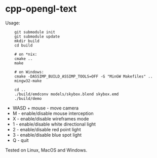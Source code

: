 # cpp-opengl-text

Usage:

```
    git submodule init
    git submodule update
    mkdir build
    cd build

    # on *nix:
    cmake ..
    make

    # on Windows:
    cmake -DASSIMP_BUILD_ASSIMP_TOOLS=OFF -G "MinGW Makefiles" ..
    mingw32-make

    cd ..
    ./build/emdconv models/skybox.blend skybox.emd
    ./build/demo
```

* WASD + mouse - move camera
* M - enable/disable mouse interception
* X - enable/disable wireframes mode
* 1 - enable/disable white directional light
* 2 - enable/disable red point light
* 3 - enable/disable blue spot light
* Q - quit

Tested on Linux, MacOS and Windows.
